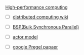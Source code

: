 
[High-performance computing](https://en.wikipedia.org/wiki/High-performance_computing)


<!-- TODO: 分布式计算, shared nothing 架构 -->
- [ ] [distributed computing wiki](https://en.wikipedia.org/wiki/Distributed_computing)

<!-- TODO: 分布式并发图计算 更偏向并发计算 -->
- [ ] [BSP(Bulk Synchronous Parallel)](https://zh.wikipedia.org/wiki/整体同步并行)
- [ ] [actor model](https://en.wikipedia.org/wiki/Actor_model)
- [ ] [google Pregel papaer](https://15799.courses.cs.cmu.edu/fall2013/static/papers/p135-malewicz.pdf)

